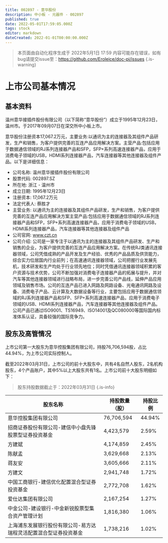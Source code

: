 ```yaml
---
title: 002897 - 意华股份
description: 中小板 - 元器件 - 002897
published: true
date: 2022-05-01T17:59:05.000Z
tags: stock
editor: markdown
dateCreated: 2022-01-01T00:00:00.000Z
---
```


> 本页面由自动化程序生成于 2022年5月1日 17:59
> 内容可能存在错误，如有bug请提交issue至：https://github.com/Eroleice/doc-pi/issues
{.is-warning}

# 上市公司基本情况

## 基本资料

温州意华接插件股份有限公司（以下简称“意华股份”）成立于1995年12月23日，温州市。于2017年09月07日在深交所中小板上市。

意华股份注册资本17,067.2万元，主要业务:以通讯为主的连接器及其组件产品研发，生产和销售，为客户提供完善的互连产品应用解决方案。主营产品:包括应用于数据通信领域的RJ系列连接器产品和SFP，SFP+系列高速连接器产品，应用于消费电子领域的USB，HDMI系列连接器产品，汽车连接器等其他连接器及组件产品。以下是详细信息：

- 公司名称: 温州意华接插件股份有限公司
- 股票代码: 002897.SZ
- 所在地: 浙江 - 温州市
- 成立日期: 1995年12月23日
- 注册资本: 17,067.2万元
- 法定代表人: 蔡胜才
- 主营业务: 以通讯为主的连接器及其组件产品研发，生产和销售，为客户提供完善的互连产品应用解决方案主营产品:包括应用于数据通信领域的RJ系列连接器产品和SFP，SFP+系列高速连接器产品，应用于消费电子领域的USB，HDMI系列连接器产品，汽车连接器等其他连接器及组件产品
- 公司官网: www.czt.cn
- 公司介绍: 公司是一家专注于以通讯为主的连接器及其组件产品研发、生产和销售的企业，为客户提供完善的互连产品应用解决方案。在传统RJ类通讯连接器领域，公司凭借成熟的产品开发及生产经验、优秀的产品品质及供货能力，综合实力位居国内行业前列；在高速通讯连接器领域，公司把握行业发展先机，技术研发和生产均处于行业领先地位；同时凭借通讯连接器领域积累的客户资源与技术优势，公司不断加强对消费电子连接器产品的拓展与提升，并对汽车等其他连接器领域进行战略布局，进一步完善公司产品线，延伸产品应用领域及销售市场。公司的互连产品已进入网路及网路设备、光电通讯网路及设备、消费电子产品、云计算及大数据设备等行业，主要包括应用于数据通信领域的RJ系列连接器产品和SFP、SFP+系列高速连接器产品，应用于消费电子领域的USB、HDMI系列连接器产品，汽车连接器等其他连接器及组件产品。公司产品已通过ISO9001、TS16949、ISO14001及QC080000等国际国内标准体系认证，具备较强的国际竞争力。


## 股东及高管情况

上市公司第一大股东为意华控股集团有限公司，持股76,706,594股，占比44.94%，为上市公司实际控制人。

截至2022年03月31日，上市公司的前十大股东中，共有4名自然人股东，2名机构股东，4个产品账户，其中5%以上大股东共有1名。上市公司前十大股东明细如下：

> 股东持股数据截止于：2022年03月31日
{.is-info}

| 股东名称 | 持股数量（股） | 持股比例 |
| --- | --- | --- |
| 意华控股集团有限公司 | 76,706,594 | 44.94% |
| 招商证券股份有限公司-建信中小盘先锋股票型证券投资基金 | 4,423,579 | 2.59% |
| 方建斌 | 4,174,859 | 2.45% |
| 陈献孟 | 3,629,668 | 2.13% |
| 蒋友安 | 3,605,666 | 2.11% |
| 方建文 | 2,941,748 | 1.72% |
| 中国工商银行-建信优化配置混合型证券投资基金 | 2,772,708 | 1.62% |
| 爱仕达集团有限公司 | 2,167,254 | 1.27% |
| 中金公司-建设银行-中金新锐股票型集合资产管理计划 | 1,816,380 | 1.06% |
| 上海浦东发展银行股份有限公司-易方达瑞程灵活配置混合型证券投资基金 | 1,738,216 | 1.02% |




